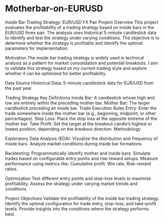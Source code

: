 # Motherbar-on-EURUSD
Inside Bar Trading Strategy: EUR/USD FX Pair
Project Overview
This project evaluates the profitability of a trading strategy based on inside bars in the EUR/USD forex pair. The analysis uses historical 5-minute candlestick data to identify and test the strategy under varying conditions. The objective is to determine whether the strategy is profitable and identify the optimal parameters for implementation.

Motivation
The inside bar trading strategy is widely used in technical analysis as a pattern for market consolidation and potential breakouts. I aim to validate this strategy based on my current trading style and explore whether it can be optimized for better profitability.

Data Source
Historical Data: 5-minute candlestick data for EUR/USD from the past year.


Trading Strategy
Key Definitions
Inside Bar: A candlestick whose high and low are entirely within the preceding mother bar.
Mother Bar: The larger candlestick preceding an inside bar.
Trade Execution Rules
Entry: Enter the trade somewhere inside the mother bar (e.g., beginning, midpoint, or other percentages).
Stop Loss: Place the stop loss at the opposite extreme of the mother bar.
Take Profit: Set the target at the breakout candle’s highest or lowest position, depending on the breakout direction.
Methodology

Exploratory Data Analysis (EDA):
Visualize the distribution and frequency of inside bars.
Analyze market conditions during inside bar formations.

Backtesting:
Programmatically identify mother and inside bars.
Simulate trades based on configurable entry points and risk-reward setups.
Measure performance using metrics like:
Cumulative profit.
Win rate.
Risk-reward ratios.

Optimization
Test different entry points and stop-loss levels to maximize profitability.
Assess the strategy under varying market trends and conditions.

Project Objectives
Validate the profitability of the inside bar trading strategy.
Identify the optimal configuration for trade entry, stop-loss, and take-profit levels.
Provide insights into the conditions where the strategy performs best.

